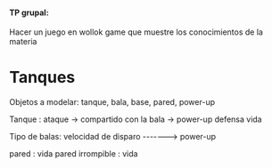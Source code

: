 #### TP grupal: 

Hacer un juego en wollok game que muestre los conocimientos de la materia
# Tanques
Objetos a modelar: tanque, bala, base, pared, power-up

Tanque : ataque -> compartido con la bala -> power-up
         defensa
         vida
         
Tipo de balas: velocidad de disparo -------> power-up

pared : vida
pared irrompible : vida

